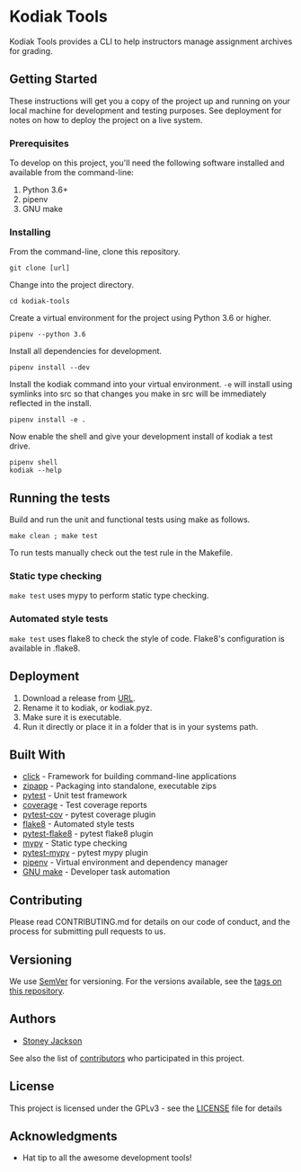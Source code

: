 # Kodiak Tools

Kodiak Tools provides a CLI to help instructors manage assignment archives for grading.

## Getting Started

These instructions will get you a copy of the project up and running on your local machine for development and testing purposes. See deployment for notes on how to deploy the project on a live system.

### Prerequisites

To develop on this project, you'll need the following software installed and available from the
command-line:

1. Python 3.6+
2. pipenv
3. GNU make

### Installing

From the command-line, clone this repository.

```
git clone [url]
```

Change into the project directory.

```
cd kodiak-tools
```

Create a virtual environment for the project using Python 3.6 or higher.

```
pipenv --python 3.6
```

Install all dependencies for development.

```
pipenv install --dev
```

Install the kodiak command into your virtual environment. `-e` will install using
symlinks into src so that changes you make in src will be immediately reflected in the install.

```
pipenv install -e .
```

Now enable the shell and give your development install of kodiak a test drive.

```
pipenv shell
kodiak --help
```

## Running the tests

Build and run the unit and functional tests using make as follows.

```
make clean ; make test
```

To run tests manually check out the test rule in the Makefile.

### Static type checking

`make test` uses mypy to perform static type checking.


### Automated style tests

`make test` uses flake8 to check the style of code. Flake8's configuration is available in .flake8.


## Deployment

1. Download a release from [URL]().
2. Rename it to kodiak, or kodiak.pyz.
3. Make sure it is executable.
4. Run it directly or place it in a folder that is in your systems path.

## Built With

* [click](http://click.pocoo.org/5/) - Framework for building command-line applications
* [zipapp](https://docs.python.org/3/library/zipapp.html) - Packaging into standalone, executable zips
* [pytest](https://docs.pytest.org/en/latest/) - Unit test framework
* [coverage](https://coverage.readthedocs.io/en/coverage-4.5.1/) - Test coverage reports
* [pytest-cov](https://pytest-cov.readthedocs.io/en/latest/) - pytest coverage plugin
* [flake8](http://flake8.pycqa.org/en/latest/) - Automated style tests
* [pytest-flake8](https://github.com/tholo/pytest-flake8) - pytest flake8 plugin
* [mypy](http://mypy-lang.org/) - Static type checking
* [pytest-mypy](https://github.com/dbader/pytest-mypy) - pytest mypy plugin
* [pipenv](https://docs.pipenv.org/) - Virtual environment and dependency manager
* [GNU make](https://www.gnu.org/software/make/) - Developer task automation

## Contributing

Please read CONTRIBUTING.md for details on our code of conduct, and the process for submitting pull requests to us.

## Versioning

We use [SemVer](http://semver.org/) for versioning. For the versions available, see the [tags on this repository](https://github.com/your/project/tags).

## Authors

* [Stoney Jackson](https://github.com/StoneyJackson)

See also the list of [contributors](https://github.com/StoneyJackson/kodiak-tools/contributors) who participated in this project.

## License

This project is licensed under the GPLv3 - see the [LICENSE](LICENSE) file for details

## Acknowledgments

* Hat tip to all the awesome development tools!
